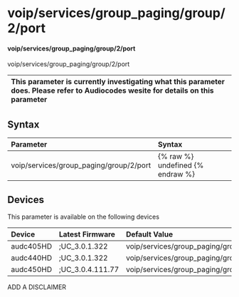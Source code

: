 ﻿---
description: voip/services/group_paging/group/2/port
search: false
---

# voip/services/group_paging/group/2/port

#### voip/services/group_paging/group/2/port

voip/services/group_paging/group/2/port


| This parameter is currently investigating what this parameter does. Please refer to Audiocodes wesite for details on this parameter | 
| :--- |

## Syntax
| Parameter | Syntax |
| :--- | :--- |
|voip/services/group_paging/group/2/port | {% raw %} undefined {% endraw %}|

## Devices
This parameter is available on the following devices

| Device | Latest Firmware | Default Value |
|:---|:---|:---|
| audc405HD | ;UC_3.0.1.322 | voip/services/group_paging/group/2/port=8888 
| audc440HD | ;UC_3.0.1.322 | voip/services/group_paging/group/2/port=8888 
| audc450HD | ;UC_3.0.4.111.77 | voip/services/group_paging/group/2/port=8888 

ADD A DISCLAIMER
